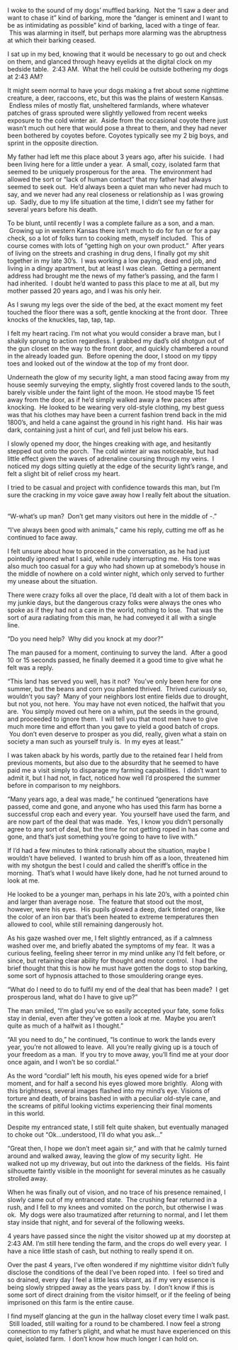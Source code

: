 I woke to the sound of my dogs’ muffled barking.  Not the “I saw a deer and want to chase it” kind of barking, more the “danger is eminent and I want to be as intimidating as possible” kind of barking, laced with a tinge of fear.  This was alarming in itself, but perhaps more alarming was the abruptness at which their barking ceased.   

I sat up in my bed, knowing that it would be necessary to go out and check on them, and glanced through heavy eyelids at the digital clock on my bedside table.  2:43 AM.  What the hell could be outside bothering my dogs at 2:43 AM?   

It might seem normal to have your dogs making a fret about some nighttime creature, a deer, raccoons, etc, but this was the plains of western Kansas.  Endless miles of mostly flat, unsheltered farmlands, where whatever patches of grass sprouted were slightly yellowed from recent weeks exposure to the cold winter air.  Aside from the occasional coyote there just wasn’t much out here that would pose a threat to them, and they had never been bothered by coyotes before.  Coyotes typically see my 2 big boys, and sprint in the opposite direction. 

My father had left me this place about 3 years ago, after his suicide.  I had been living here for a little under a year.  A small, cozy, isolated farm that seemed to be uniquely prosperous for the area.  The environment had allowed the sort or “lack of human contact” that my father had always seemed to seek out.  He’d always been a quiet man who never had much to say, and we never had any real closeness or relationship as I was growing up.  Sadly, due to my life situation at the time, I didn’t see my father for several years before his death. 

To be blunt, until recently I was a complete failure as a son, and a man.  Growing up in western Kansas there isn’t much to do for fun or for a pay check, so a lot of folks turn to cooking meth, myself included.  This of course comes with lots of “getting high on your own product.”  After years of living on the streets and crashing in drug dens, I finally got my shit together in my late 30’s.  I was working a low paying, dead end job, and living in a dingy apartment, but at least I was clean.  Getting a permanent address had brought me the news of my father’s passing, and the farm I had inherited.  I doubt he’d wanted to pass this place to me at all, but my mother passed 20 years ago, and I was his only heir. 

As I swung my legs over the side of the bed, at the exact moment my feet touched the floor there was a soft, gentle knocking at the front door.  Three knocks of the knuckles, tap, tap, tap.  

I felt my heart racing.  I’m not what you would consider a brave man, but I shakily sprung to action regardless. I grabbed my dad’s old shotgun out of the gun closet on the way to the front door, and quickly chambered a round in the already loaded gun.  Before opening the door, I stood on my tippy toes and looked out of the window at the top of my front door. 

Underneath the glow of my security light, a man stood facing away from my house seemly surveying the empty, slightly frost covered lands to the south, barely visible under the faint light of the moon.  He stood maybe 15 feet away from the door, as if he’d simply walked away a few paces after knocking.  He looked to be wearing very old-style clothing, my best guess was that his clothes may have been a current fashion trend back in the mid 1800’s, and held a cane against the ground in his right hand.  His hair was dark, containing just a hint of curl, and fell just below his ears. 

I slowly opened my door, the hinges creaking with age, and hesitantly stepped out onto the porch.  The cold winter air was noticeable, but had little effect given the waves of adrenaline coursing through my veins.  I noticed my dogs sitting quietly at the edge of the security light’s range, and felt a slight bit of relief cross my heart. 

I tried to be casual and project with confidence towards this man, but I’m sure the cracking in my voice gave away how I really felt about the situation.  

“W-what’s up man?  Don’t get many visitors out here in the middle of -.”   

“I’ve always been good with animals,” came his reply, cutting me off as he continued to face away.   

I felt unsure about how to proceed in the conversation, as he had just pointedly ignored what I said, while rudely interrupting me.  His tone was also much too casual for a guy who had shown up at somebody’s house in the middle of nowhere on a cold winter night, which only served to further my unease about the situation.   

There were crazy folks all over the place, I’d dealt with a lot of them back in my junkie days, but the dangerous crazy folks were always the ones who spoke as if they had not a care in the world, nothing to lose.  That was the sort of aura radiating from this man, he had conveyed it all with a single line. 

“Do you need help?  Why did you knock at my door?” 

The man paused for a moment, continuing to survey the land.  After a good 10 or 15 seconds passed, he finally deemed it a good time to give what he felt was a reply. 

“This land has served you well, has it not?  You’ve only been here for one summer, but the beans and corn you planted thrived.  Thrived *curiously* so, wouldn’t you say?  Many of your neighbors lost entire fields due to drought, but not you, not here.  You may have not even noticed, the halfwit that you are.  You simply moved out here on a whim, put the seeds in the ground, and proceeded to ignore them.  I will tell you that most men have to give much more time and effort than you gave to yield a good batch of crops.  You don’t even deserve to prosper as you did, really, given what a stain on society a man such as yourself truly is.  In my eyes at least.” 

I was taken aback by his words, partly due to the retained fear I held from previous moments, but also due to the absurdity that he seemed to have paid me a visit simply to disparage my farming capabilities.  I didn’t want to admit it, but I had not, in fact, noticed how well I’d prospered the summer before in comparison to my neighbors. 

“Many years ago, a deal was made,” he continued “generations have passed, come and gone, and anyone who has used this farm has borne a successful crop each and every year.  You yourself have used the farm, and are now part of the deal that was made.  Yes, I know you didn’t personally agree to any sort of deal, but the time for not getting roped in has come and gone, and that’s just something you’re going to have to live with.” 

If I’d had a few minutes to think rationally about the situation, maybe I wouldn’t have believed.  I wanted to brush him off as a loon, threatened him with my shotgun the best I could and called the sheriff’s office in the morning.  That’s what I would have likely done, had he not turned around to look at me. 

He looked to be a younger man, perhaps in his late 20’s, with a pointed chin and larger than average nose.  The feature that stood out the most, however, were his eyes.  His pupils glowed a deep, dark tinted orange, like the color of an iron bar that’s been heated to extreme temperatures then allowed to cool, while still remaining dangerously hot. 

As his gaze washed over me, I felt slightly entranced, as if a calmness washed over me, and briefly abated the symptoms of my fear.  It was a curious feeling, feeling sheer terror in my mind unlike any I’d felt before, or since, but retaining clear ability for thought and motor control.  I had the brief thought that this is how he must have gotten the dogs to stop barking, some sort of hypnosis attached to those smouldering orange eyes. 

“What do I need to do to fulfil my end of the deal that has been made?  I get prosperous land, what do I have to give up?” 

The man smiled, “I’m glad you’ve so easily accepted your fate, some folks stay in denial, even after they’ve gotten a look at me.  Maybe you aren’t quite as much of a halfwit as I thought.” 

“All you need to do,” he continued, “Is continue to work the lands every year, you’re not allowed to leave.  All you’re really giving up is a touch of your freedom as a man.  If you try to move away, you’ll find me at your door once again, and I won’t be so cordial.” 

As the word “cordial” left his mouth, his eyes opened wide for a brief moment, and for half a second his eyes glowed more brightly.  Along with this brightness, several images flashed into my mind’s eye.  Visions of torture and death, of brains bashed in with a peculiar old-style cane, and the screams of pitiful looking victims experiencing their final moments in this world. 

Despite my entranced state, I still felt quite shaken, but eventually managed to choke out “Ok...understood, I’ll do what you ask...” 

“Great then, I hope we don’t meet again sir,” and with that he calmly turned around and walked away, leaving the glow of my security light.  He walked not up my driveway, but out into the darkness of the fields.  His faint silhouette faintly visible in the moonlight for several minutes as he casually strolled away. 

When he was finally out of vision, and no trace of his presence remained, I slowly came out of my entranced state.  The crushing fear returned in a rush, and I fell to my knees and vomited on the porch, but otherwise I was ok.  My dogs were also traumatized after returning to normal, and I let them stay inside that night, and for several of the following weeks. 

4 years have passed since the night the visitor showed up at my doorstep at 2:43 AM. I’m still here tending the farm, and the crops do well every year.  I have a nice little stash of cash, but nothing to really spend it on. 

Over the past 4 years, I’ve often wondered if my nighttime visitor didn’t fully disclose the conditions of the deal I’ve been roped into.  I feel so tired and so drained, every day I feel a little less vibrant, as if my very essence is being slowly stripped away as the years pass by.  I don’t know if this is some sort of direct draining from the visitor himself, or if the feeling of being imprisoned on this farm is the entire cause.   

I find myself glancing at the gun in the hallway closet every time I walk past.  Still loaded, still waiting for a round to be chambered.  I now feel a strong connection to my father’s plight, and what he must have experienced on this quiet, isolated farm.  I don’t know how much longer I can hold on. 